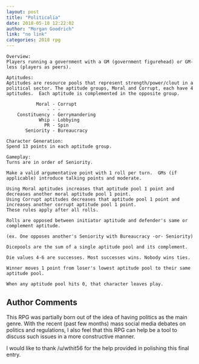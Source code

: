 ```yaml
---
layout: post
title: "Politicalia"
date: 2018-05-18 12:22:02
author: "Morgan Goodrich"
link: "no link"
categories: 2018 rpg
---
```

```
Overview:
Players running a government with a GM (government figurehead) or GM-less (players as peers).

Aptitudes:
Aptitudes are resource pools that represent strength/power/clout in a political sector. The aptitude groups, Moral and Corrupt, each have 4 aptitudes.  Each aptitude is complemented in the opposite group.

           Moral - Corrupt
               - - -
    Constituency - Gerrymandering
            Whip - Lobbying
              PR - Spin
       Seniority - Bureaucracy

Character Generation:
Spend 13 points in each aptitude group.

Gameplay:
Turns are in order of Seniority.

Make a valid argumentative point with 1 roll per turn.  GMs (if applicable) introduce talking points and moderate.

Using Moral aptitudes increases that aptitude pool 1 point and decreases another moral aptitude pool 1 point.
Using Corrupt aptitudes decreases that aptitude pool 1 point and increases another corrupt aptitude pool 1 point.
These rules apply after all rolls.

Rolls are opposed between initiator aptitude and defender's same or complement aptitude.

(ex. One opposes another's Seniority with Bureaucracy -or- Seniority)

Dicepools are the sum of a single aptitude pool and its complement.

Die values 4-6 are successes. Most successes wins. Nobody wins ties.

Winner moves 1 point from loser's lowest aptitude pool to their same aptitude pool.

When any aptitude pool hits 0, that character leaves play.

```
## Author Comments 

This RPG was partially born out of the idea of having politics as the main genre.  With the recent (past few months) mass social media debates on politics and regulations, I also feel that this RPG can help be a tool to discuss such issues in a more constructive manner.

I would like to thank /u/wthit56 for the help provided in polishing this final entry.
